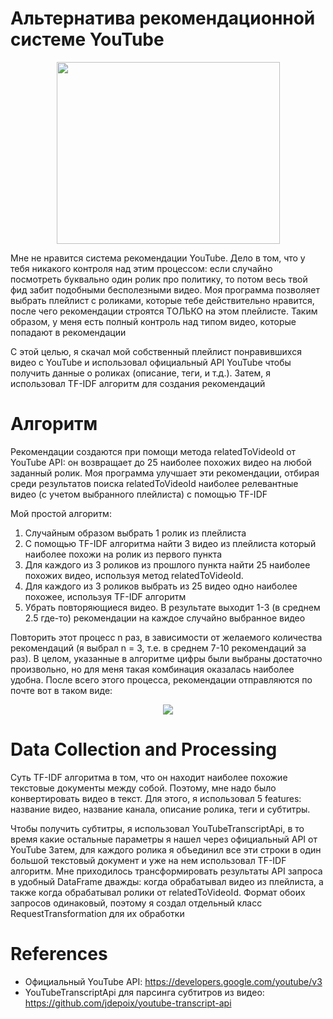 # Альтернатива рекомендационной системе YouTube

<p align="center"><img src="https://i.ibb.co/mTL0svz/You-Tube-logo.jpg" width="357" height="291"></p>

Мне не нравится система рекомендации YouTube. Дело в том, что у тебя никакого контроля над этим процессом: если случайно посмотреть буквально один ролик про политику, то потом весь твой фид забит подобными бесполезными видео. Моя программа позволяет выбрать плейлист с роликами, которые тебе действительно нравится, после чего рекомендации строятся ТОЛЬКО на этом плейлисте. Таким образом, у меня есть полный контроль над типом видео, которые попадают в рекомендации

С этой целью, я скачал мой собственный плейлист понравившихся видео с YouTube и использовал официальный API YouTube чтобы получить данные о роликах (описание, теги, и т.д.). Затем, я использовал TF-IDF алгоритм для создания рекомендаций

# Алгоритм

Рекомендации создаются при помощи метода relatedToVideoId от YouTube API: он возвращает до 25 наиболее похожих видео на любой заданный ролик. Моя программа улучшает эти рекомендации, отбирая среди результатов поиска relatedToVideoId наиболее релевантные видео (с учетом выбранного плейлиста) с помощью TF-IDF

Мой простой алгоритм:

1. Случайным образом выбрать 1 ролик из плейлиста
2. С помощью TF-IDF алгоритма найти 3 видео из плейлиста который наиболее похожи на ролик из первого пункта
3. Для каждого из 3 роликов из прошлого пункта найти 25 наиболее похожих видео, используя метод relatedToVideoId. 
4. Для каждого из 3 роликов выбрать из 25 видео одно наиболее похожее, используя TF-IDF алгоритм
5. Убрать повторяющиеся видео. В результате выходит 1-3 (в среднем 2.5 где-то) рекомендации на каждое случайно выбранное видео 

Повторить этот процесс n раз, в зависимости от желаемого количества рекомендаций (я выбрал n = 3, т.е. в среднем 7-10 рекомендаций за раз). В целом, указанные в алгоритме цифры были выбраны достаточно произвольно, но для меня такая комбинация оказалась наиболее удобна. После всего этого процесса, рекомендации отправляются по почте вот в таком виде:

<p align="center"><img src=https://i.ibb.co/4FkZRcw/Untitled.png"></p>

# Data Collection and Processing 
Суть TF-IDF алгоритма в том, что он находит наиболее похожие текстовые документы между собой. Поэтому, мне надо было конвертировать видео в текст. Для этого, я использовал 5 features: название видео, название канала, описание ролика, теги и субтитры.

Чтобы получить субтитры, я использовал YouTubeTranscriptApi, в то время какие остальные параметры я нашел через официальный API от YouTube 
Затем, для каждого ролика я объединил все эти строки в один большой текстовый документ и уже на нем использовал TF-IDF алгоритм. Мне приходилось трансформировать результаты API запроса в удобный DataFrame дважды: когда обрабатывал видео из плейлиста, а также когда обрабатывал ролики от relatedToVideoId. Формат обоих запросов одинаковый, поэтому я создал отдельный класс RequestTransformation для их обработки

# References
- Официальный YouTube API: https://developers.google.com/youtube/v3
- YouTubeTranscriptApi для парсинга субтитров из видео: https://github.com/jdepoix/youtube-transcript-api

